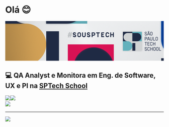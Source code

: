 # Olá 😊
![Header](https://github.com/isabella-biagini/isabella-biagini/blob/main/capa.png "Header")

## 💻 QA Analyst e Monitora em Eng. de Software, UX e PI na [SPTech School](https://sptech.school/)
![](https://github-readme-stats.vercel.app/api?username=isabella-biagini&theme=react&hide_border=true&include_all_commits=true&count_private=false)![](https://github-readme-streak-stats.herokuapp.com/?user=isabella-biagini&theme=react&hide_border=true) <br/>
![](https://github-readme-stats.vercel.app/api/top-langs/?username=isabella-biagini&theme=react&hide_border=true&include_all_commits=true&count_private=false&layout=compact)

---
[![](https://visitcount.itsvg.in/api?id=isabella-biagini&icon=7&color=6)](https://visitcount.itsvg.in)

<!-- Proudly created with GPRM ( https://gprm.itsvg.in ) -->
<!-- Proudly created with GPRM ( https://gprm.itsvg.in ) -->

<!--
**isabella-biagini/isabella-biagini** is a ✨ _special_ ✨ repository because its `README.md` (this file) appears on your GitHub profile.

Here are some ideas to get you started:

- 🌱 I’m currently learning ...
- 👯 I’m looking to collaborate on ...
- 🤔 I’m looking for help with ...
- 💬 Ask me about ...
- 📫 How to reach me: ...
- 😄 Pronouns: ...
- ⚡ Fun fact: ...
-->
